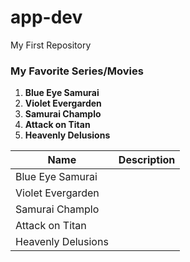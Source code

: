 # app-dev
My First Repository
### My Favorite Series/Movies
1. **Blue Eye Samurai**
2. **Violet Evergarden**
3. **Samurai Champlo**
4. **Attack on Titan**
5. **Heavenly Delusions**

| Name | Description |
| ----------- | ----------- |
| Blue Eye Samurai | |
| Violet Evergarden | |
| Samurai Champlo | |
| Attack on Titan | |
| Heavenly Delusions | |

